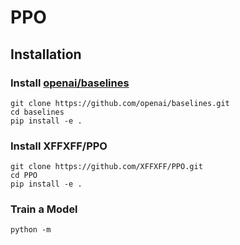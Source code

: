 # PPO

## Installation
### Install [openai/baselines](https://github.com/openai/baselines.git)
```
git clone https://github.com/openai/baselines.git  
cd baselines
pip install -e .
```

### Install XFFXFF/PPO
```
git clone https://github.com/XFFXFF/PPO.git
cd PPO
pip install -e .
```

### Train a Model
```
python -m 
